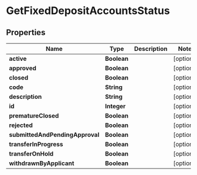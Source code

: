 

# GetFixedDepositAccountsStatus


## Properties

| Name | Type | Description | Notes |
|------------ | ------------- | ------------- | -------------|
|**active** | **Boolean** |  |  [optional] |
|**approved** | **Boolean** |  |  [optional] |
|**closed** | **Boolean** |  |  [optional] |
|**code** | **String** |  |  [optional] |
|**description** | **String** |  |  [optional] |
|**id** | **Integer** |  |  [optional] |
|**prematureClosed** | **Boolean** |  |  [optional] |
|**rejected** | **Boolean** |  |  [optional] |
|**submittedAndPendingApproval** | **Boolean** |  |  [optional] |
|**transferInProgress** | **Boolean** |  |  [optional] |
|**transferOnHold** | **Boolean** |  |  [optional] |
|**withdrawnByApplicant** | **Boolean** |  |  [optional] |



